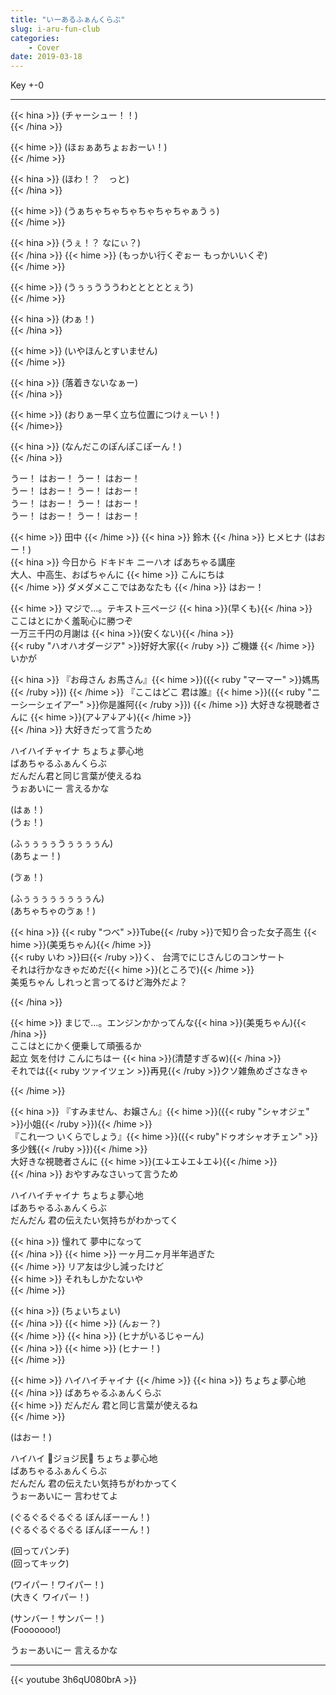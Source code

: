 ```yaml
---
title: "いーあるふぁんくらぶ"
slug: i-aru-fun-club
categories:
    - Cover
date: 2019-03-18
---
```


Key +-0

---

{{< hina >}}
(チャーシュー！！)  
{{< /hina >}}

{{< hime >}}
(ほぉぁあちょぉおーい！)  
{{< /hime >}}

{{< hina >}}
(ほわ！？　っと)  
{{< /hina >}}

{{< hime >}}
(うぁちゃちゃちゃちゃちゃちゃぁうぅ)  
{{< /hime >}}

{{< hina >}}
(うぇ！？ なにぃ？)  
{{< /hina >}}
{{< hime >}}
(もっかい行くぞぉー もっかいいくぞ)  
{{< /hime >}}

{{< hime >}}
(うぅぅうううわとととととぇう)  
{{< /hime >}}

{{< hina >}}
(わぁ！)  
{{< /hina >}}

{{< hime >}}
(いやほんとすいません)  
{{< /hime >}}

{{< hina >}}
(落着きないなぁー)  
{{< /hina >}}

{{< hime >}}
(おりぁー早く立ち位置につけぇーい！)  
{{< /hime>}}

{{< hina >}}
(なんだこのぽんぽこぽーん！)  
{{< /hina >}}

うー！ はおー！ うー！ はおー！  
うー！ はおー！ うー！ はおー！  
うー！ はおー！ うー！ はおー！  
うー！ はおー！ うー！ はおー！  

{{< hime >}}
田中 
{{< /hime >}}
{{< hina >}}
鈴木 
{{< /hina >}}
ヒメヒナ (はおー！)  
{{< hina >}}
今日から ドキドキ ニーハオ ばあちゃる講座  
大人、中高生、おばちゃんに 
{{< hime >}}
こんにちは  
{{< /hime >}}
ダメダメここではあなたも 
{{< /hina >}}
はおー！  

{{< hime >}}
マジで…。テキスト三ページ {{< hina >}}(早くも){{< /hina >}}  
ここはとにかく羞恥心に勝つぞ  
一万三千円の月謝は {{< hina >}}(安くない){{< /hina >}}  
{{< ruby "ハオハオダージア" >}}好好大家{{< /ruby >}} ご機嫌 
{{< /hime >}}
いかが  

{{< hina >}}
『お母さん お馬さん』{{< hime >}}({{< ruby "マーマー" >}}媽馬{{< /ruby >}})  {{< /hime >}}
『ここはどこ 君は誰』{{< hime >}}({{< ruby "ニーシーシェイアー" >}}你是誰阿{{< /ruby >}})  {{< /hime >}}
大好きな視聴者さんに {{< hime >}}(ア↓ア↓ア↓){{< /hime >}}  
{{< /hina >}}
大好きだって言うため  

ハイハイチャイナ ちょちょ夢心地  
ばあちゃるふぁんくらぶ  
だんだん君と同じ言葉が使えるね  
うぉあいにー 言えるかな  

(はぁ！)  
(うぉ！)  

(ふぅぅぅぅうぅぅぅぅん)  
(あちょー！)  

(ゔぁ！)

(ふぅぅぅぅぅぅぅぅん)  
(あちゃちゃのゔぁ！)  

{{< hina >}}
{{< ruby "つべ" >}}Tube{{< /ruby >}}で知り合った女子高生 {{< hime >}}(美兎ちゃん){{< /hime >}}  
{{< ruby いわ >}}曰{{< /ruby >}}く、 台湾でにじさんじのコンサート  
それは行かなきゃだめだ{{< hime >}}(ところで){{< /hime >}}  
美兎ちゃん しれっと言ってるけど海外だよ？  

{{< /hina >}}

{{< hime >}}
まじで…。エンジンかかってんな{{< hina >}}(美兎ちゃん){{< /hina >}}  
ここはとにかく便乗して頑張るか  
起立 気を付け こんにちはー {{< hina >}}(清楚すぎるw){{< /hina >}}  
それでは{{< ruby ツァイツェン >}}再見{{< /ruby >}}クソ雑魚めざさなきゃ  

{{< /hime >}}

{{< hina >}}
『すみません、お嬢さん』{{< hime >}}({{< ruby "シャオジェ" >}}小姐{{< /ruby >}}){{< /hime >}}  
『これ一つ いくらでしょう』{{< hime >}}({{< ruby"ドゥオシャオチェン" >}}多少銭{{< /ruby >}}){{< /hime >}}  
大好きな視聴者さんに {{< hime >}}(エ↓エ↓エ↓エ↓){{< /hime >}}  
{{< /hina >}}
おやすみなさいって言うため  

ハイハイチャイナ ちょちょ夢心地  
ばあちゃるふぁんくらぶ  
だんだん 君の伝えたい気持ちがわかってく  

{{< hina >}}
憧れて 夢中になって  
{{< /hina >}}
{{< hime >}}
一ヶ月二ヶ月半年過ぎた  
{{< /hime >}}
リア友は少し減ったけど  
{{< hime >}}
それもしかたないや  
{{< /hime >}}

{{< hina >}}
(ちょいちょい)  
{{< /hina >}}
{{< hime >}}
(んぉー？)  
{{< /hime >}}
{{< hina >}}
(ヒナがいるじゃーん)  
{{< /hina >}}
{{< hime >}}
(ヒナー！)  
{{< /hime >}}

{{< hime >}}
ハイハイチャイナ 
{{< /hime >}}
{{< hina >}}
ちょちょ夢心地  
{{< /hina >}}
ばあちゃるふぁんくらぶ  
{{< hime >}}
だんだん 君と同じ言葉が使えるね  
{{< /hime >}}

(はおー！)  

ハイハイ 🥕ジョジ民🥕 ちょちょ夢心地  
ばあちゃるふぁんくらぶ  
だんだん 君の伝えたい気持ちがわかってく  
うぉーあいにー 言わせてよ  

(ぐるぐるぐるぐる ぼんぼーーん！)  
(ぐるぐるぐるぐる ぼんぼーーん！)  

(回ってパンチ)  
(回ってキック)  

(ワイパー！ワイパー！)  
(大きく ワイパー！)  

(サンバー！サンバー！)  
(Fooooooo!)  

うぉーあいにー 言えるかな  

---

{{< youtube 3h6qU080brA >}}